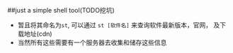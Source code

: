 ##just a simple shell tool(TODO挖坑)
 - 暂且将其命名为`st`, 可以通过 `st [软件名]` 来查询软件最新版本，官网， 及下载地址(cdn) 
 - 当然所有这些需要有一个服务器去收集和储存这些信息

